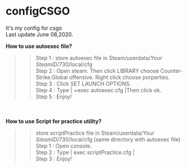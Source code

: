 # configCSGO
It's my config for csgo<br />
Last update June 08,2020.<br />

**How to use autoexec file?** <br /> 
>>Step 1 : store autoexec file in Steam/userdata/*Your SteamID*/730/local/cfg <br />
Step 2 : Open steam. Then click LIBRARY choose Counter-Strike:Global offensive. Right click choose porperties.<br />
Step 3 : Click SET LAUNCH OPTIONS.<br />
Step 4 : Type | +exec autoexec.cfg |Then click ok. <br />
Step 5 : Enjoy! <br />
>>
<br /><br />
**How to use Script for practice utility?** <br />
>> store scriptPractice file in Steam/userdata/*Your SteamID*/730/local/cfg (same directory with autoexec file) <br />
Step 1 : Open console. <br />
Step 2 : Type | exec scriptPractice.cfg | <br />
Step 3 : Enjoy! <br />

